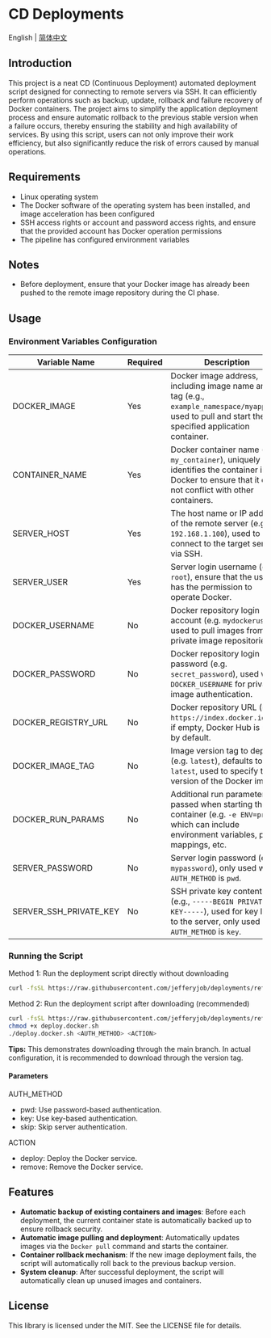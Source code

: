 # CD Deployments

English | [简体中文](README.cn.md)

## Introduction
This project is a neat CD (Continuous Deployment) automated deployment script designed for connecting to remote servers via SSH. It can efficiently perform operations such as backup, update, rollback and failure recovery of Docker containers. The project aims to simplify the application deployment process and ensure automatic rollback to the previous stable version when a failure occurs, thereby ensuring the stability and high availability of services. By using this script, users can not only improve their work efficiency, but also significantly reduce the risk of errors caused by manual operations.

## Requirements
- Linux operating system
- The Docker software of the operating system has been installed, and image acceleration has been configured
- SSH access rights or account and password access rights, and ensure that the provided account has Docker operation permissions
- The pipeline has configured environment variables

## Notes
- Before deployment, ensure that your Docker image has already been pushed to the remote image repository during the CI phase.

## Usage

### Environment Variables Configuration
| Variable Name | Required | Description |
|------------------------|-----|-----------------------------------------------------------------------------------|
| DOCKER_IMAGE | Yes | Docker image address, including image name and tag (e.g., `example_namespace/myapp`), used to pull and start the specified application container. |
| CONTAINER_NAME | Yes | Docker container name (e.g., `my_container`), uniquely identifies the container in Docker to ensure that it does not conflict with other containers. |
| SERVER_HOST | Yes | The host name or IP address of the remote server (e.g., `192.168.1.100`), used to connect to the target server via SSH. |
| SERVER_USER | Yes | Server login username (e.g., `root`), ensure that the user has the permission to operate Docker. |
| DOCKER_USERNAME | No | Docker repository login account (e.g. `mydockeruser`), used to pull images from private image repositories. |
| DOCKER_PASSWORD | No | Docker repository login password (e.g. `secret_password`), used with `DOCKER_USERNAME` for private image authentication. |
| DOCKER_REGISTRY_URL | No | Docker repository URL (e.g. `https://index.docker.io/v1`), if empty, Docker Hub is used by default. |
| DOCKER_IMAGE_TAG | No | Image version tag to deploy (e.g. `latest`), defaults to `latest`, used to specify the version of the Docker image. |
| DOCKER_RUN_PARAMS | No | Additional run parameters passed when starting the container (e.g. `-e ENV=prod`), which can include environment variables, port mappings, etc. |
| SERVER_PASSWORD | No | Server login password (e.g., `mypassword`), only used when `AUTH_METHOD` is `pwd`. |
| SERVER_SSH_PRIVATE_KEY | No | SSH private key content (e.g., `-----BEGIN PRIVATE KEY-----`), used for key login to the server, only used when `AUTH_METHOD` is `key`. |

### Running the Script
Method 1: Run the deployment script directly without downloading
```bash
curl -fsSL https://raw.githubusercontent.com/jefferyjob/deployments/refs/heads/main/scripts/deploy.docker.sh | bash -s -- <AUTH_METHOD> <ACTION>
```

Method 2: Run the deployment script after downloading (recommended)
```bash
curl -fsSL https://raw.githubusercontent.com/jefferyjob/deployments/refs/heads/main/scripts/deploy.docker.sh
chmod +x deploy.docker.sh
./deploy.docker.sh <AUTH_METHOD> <ACTION>
```

**Tips:** This demonstrates downloading through the main branch. In actual configuration, it is recommended to download through the version tag.

#### Parameters
AUTH_METHOD
- pwd: Use password-based authentication.
- key: Use key-based authentication.
- skip: Skip server authentication.

ACTION
- deploy: Deploy the Docker service.
- remove: Remove the Docker service.

## Features
- **Automatic backup of existing containers and images**: Before each deployment, the current container state is automatically backed up to ensure rollback security.
- **Automatic image pulling and deployment**: Automatically updates images via the `Docker pull` command and starts the container.
- **Container rollback mechanism**: If the new image deployment fails, the script will automatically roll back to the previous backup version.
- **System cleanup**: After successful deployment, the script will automatically clean up unused images and containers.

## License
This library is licensed under the MIT. See the LICENSE file for details.

